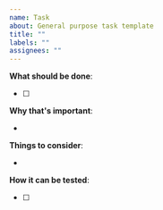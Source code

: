 ```yaml
---
name: Task
about: General purpose task template
title: ""
labels: ""
assignees: ""
---
```


**What should be done**:

- [ ]

**Why that's important**:

-

**Things to consider**:

-

**How it can be tested**:

- [ ]
